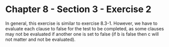#  Chapter 8 - Section 3 - Exercise 2 

In general, this exercise is similar to exercise 8.3-1. However, we have to evaluate each clause to false for the test to be completed, as some clauses may not be evaluated if another one is set to false (if b is false then c will not matter and not be evaluated).